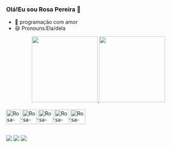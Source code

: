### Olá!Eu sou Rosa Pereira 👋
- 💓 programação com amor
- 😄 Pronouns:Ela/dela
<div align="center">
  <a href="https://github.com/CodRosa">
  <img height="180em" src="https://github-readme-stats.vercel.app/api?username=CodRosa&show_icons=true&theme=dracula&include_all_commits=true&count_private=true"/>
  <img height="180em" src="https://github-readme-stats.vercel.app/api/top-langs/?username=CodRosa&layout=compact&langs_count=7&theme=dracula"/>

</div>

  <div style="display: inline_block"><br>
    <img align="center" alt="Rosa-HTML" height="40" width="40" src="https://cdn.jsdelivr.net/gh/devicons/devicon/icons/html5/html5-original.svg" />
    <img align="center" alt="Rosa-CSS" height="40" width="40" src="https://cdn.jsdelivr.net/gh/devicons/devicon/icons/css3/css3-original.svg" />
    <img align="center" alt="Rosa-Js" height="40" width="40" src="https://cdn.jsdelivr.net/gh/devicons/devicon/icons/javascript/javascript-original.svg" />
    <img align="center" alt="Rosa-Python" height="40" width="40" src="https://cdn.jsdelivr.net/gh/devicons/devicon/icons/python/python-original.svg" />
    <img align="center" alt="Rosa-PHP" height="40" width="40"src="https://cdn.jsdelivr.net/gh/devicons/devicon/icons/php/php-original.svg" /> 
</div>
  
##
 <div>

  <a href="https://instagram.com/koerosa_/" target="_blank"><img src="https://img.shields.io/badge/-Instagram-E4405F?style=for-the-badge&logo=Instagram&logoColor=white" target="_blank"></a>
  <a href = "mailto:rosamariafreirepereira891@gmail.com"><img src="https://img.shields.io/badge/-Gmail-%23333?style=for-the-badge&logo=gmail&logoColor=white" destino ="_blank"></a>
     <a href="https://www.linkedin.com/in/rosa-pereira-0a271121b/" target="_blank"><img src="https://img.shields.io/badge/LinkedIn-0077B5?style=for-the-badge&logo=linkedin&logoColor=white" target="_blank"></a>
  </div>
